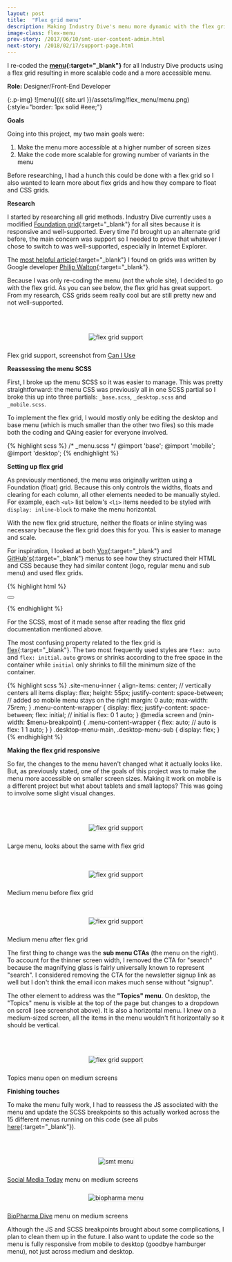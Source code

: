 ```yaml
---
layout: post
title:  "Flex grid menu"
description: Making Industry Dive's menu more dynamic with the flex grid
image-class: flex-menu
prev-story: /2017/06/10/smt-user-content-admin.html
next-story: /2018/02/17/support-page.html
---
```


I re-coded the **[menu](https://www.retaildive.com/){:target="_blank"}** for all Industry Dive products using a flex grid resulting in more scalable code and a more accessible menu. 

**Role:** Designer/Front-End Developer

{:.p-img}
![menu]({{ site.url }}/assets/img/flex_menu/menu.png){:style="border: 1px solid #eee;"}

**Goals**

Going into this project, my two main goals were: 

1. Make the menu more accessible at a higher number of screen sizes
2. Make the code more scalable for growing number of variants in the menu

Before researching, I had a hunch this could be done with a flex grid so I also wanted to learn more about flex grids and how they compare to float and CSS grids. 

**Research**

I started by researching all grid methods. Industry Dive currently uses a modified [Foundation grid](https://foundation.zurb.com/){:target="_blank"} for all sites because it is responsive and well-supported. Every time I'd brought up an alternate grid before, the main concern was support so I needed to prove that whatever I chose to switch to was well-supported, especially in Internet Explorer.

The [most helpful article](https://philipwalton.github.io/solved-by-flexbox/demos/grids/){:target="_blank"} I found on grids was written by Google developer [Philip Walton](https://philipwalton.com/){:target="_blank"}. 

Because I was only re-coding the menu (not the whole site), I decided to go with the flex grid. As you can see below, the flex grid has great support. From my research, CSS grids seem really cool but are still pretty new and not well-supported. 

<div class="row">
	<div class="columns">
		<img class="p-img" alt="flex grid support" src="{{ site.url }}/assets/img/flex_menu/flex_support.png" style="margin: 3rem auto 1.5rem auto; border: 1px solid #eee;">
	</div>
	<span class="help-text" style="margin-bottom: 3rem;">Flex grid support, screenshot from <a href="https://caniuse.com/#feat=flexbox">Can I Use</a></span>
</div>

**Reassessing the menu SCSS**

First, I broke up the menu SCSS so it was easier to manage. This was pretty straightforward: the menu CSS was previously all in one SCSS partial so I broke this up into three partials: <span class="inline-code">`_base.scss`</span>, <span class="inline-code">`_desktop.scss`</span> and <span class="inline-code">`_mobile.scss`</span>. 

To implement the flex grid, I would mostly only be editing the desktop and base menu (which is much smaller than the other two files) so this made both the coding and QAing easier for everyone involved. 

{% highlight scss %}
/* _menu.scss */
@import 'base'; 
@import 'mobile';
@import 'desktop';
{% endhighlight %}

**Setting up flex grid**

As previously mentioned, the menu was originally written using a Foundation (float) grid. Because this only controls the widths, floats and clearing for each column, all other elements needed to be manually styled. For example, each <span class="inline-code">`<ul>`</span> list below's <span class="inline-code">`<li>`</span> items needed to be styled with <span class="inline-code">`display: inline-block`</span> to make the menu horizontal. 

With the new flex grid structure, neither the floats or inline styling was necessary because the flex grid does this for you. This is easier to manage and scale. 

For inspiration, I looked at both [Vox](https://www.vox.com/){:target="_blank"} and [GitHub's](https://github.com/){:target="_blank"} menus to see how they structured their HTML and CSS because they had similar content (logo, regular menu and sub menu) and used flex grids. 

{% highlight html %}
<nav class="site-menu">
    <div class="site-menu-inner">
        <div class="menu-content-wrapper">
            <ul class="desktop-menu-main">
            	<!-- desktop menu, not visible on mobile -->
            </ul>
            <button class="mobile-menu-toggle">
            	<!-- mobile menu toggle icon, not visible on desktop -->
            </button>
            <ul class="desktop-menu-sub list-no-bullets">
            	<!-- sub desktop menu, not visible on mobile -->
            </ul>
        </div>
    </div>
</nav>
{% endhighlight %}

For the SCSS, most of it made sense after reading the flex grid documentation mentioned above. 

The most confusing property related to the flex grid is [flex](https://developer.mozilla.org/en-US/docs/Web/CSS/flex){:target="_blank"}. The two most frequently used styles are <span class="inline-code">`flex: auto`</span> and <span class="inline-code">`flex: initial`</span>. <span class="inline-code">`auto`</span> grows or shrinks according to the free space in the container while <span class="inline-code">`initial`</span> only shrinks to fill the minimum size of the container. 

{% highlight scss %}
.site-menu-inner {
    align-items: center; // vertically centers all items
    display: flex; 
    height: 55px;
    justify-content: space-between; // added so mobile menu stays on the right
    margin: 0 auto; 
    max-width: 75rem; 
} 
.menu-content-wrapper {
    display: flex;
    justify-content: space-between;
    flex: initial; // initial is flex: 0 1 auto;
}
@media screen and (min-width: $menu-breakpoint) {
    .menu-content-wrapper {
        flex: auto; // auto is flex: 1 1 auto; 
    }
}
.desktop-menu-main,
.desktop-menu-sub {
    display: flex; 
}
{% endhighlight %}

**Making the flex grid responsive**

So far, the changes to the menu haven't changed what it actually looks like. But, as previously stated, one of the goals of this project was to make the menu more accessible on smaller screen sizes. Making it work on mobile is a different project but what about tablets and small laptops? This was going to involve some slight visual changes. 


<div class="row">
	<div class="columns">
		<img class="p-img" alt="flex grid support" src="{{ site.url }}/assets/img/flex_menu/large_menu_after.png" style="margin: 3rem auto 1.5rem auto; border: 1px solid #eee;">
	</div>
	<span class="help-text" style="margin-bottom: 1.5rem;">Large menu, looks about the same with flex grid</span>
</div>
<div class="row">
	<div class="columns">
		<img class="p-img" alt="flex grid support" src="{{ site.url }}/assets/img/flex_menu/medium_menu_before.png" style="margin: 3rem auto 1.5rem auto; border: 1px solid #eee;">
	</div>
	<span class="help-text" style="margin-bottom: 1.5rem;">Medium menu before flex grid</span>
</div>
<div class="row">
	<div class="columns">
		<img class="p-img" alt="flex grid support" src="{{ site.url }}/assets/img/flex_menu/medium_menu_after.png" style="margin: 3rem auto 1.5rem auto; border: 1px solid #eee;">
	</div>
	<span class="help-text" style="margin-bottom: 3rem;">Medium menu after flex grid</span>
</div>

The first thing to change was the **sub menu CTAs** (the menu on the right). To account for the thinner screen width, I removed the CTA for "search" because the magnifying glass is fairly universally known to represent "search". I considered removing the CTA for the newsletter signup link as well but I don't think the email icon makes much sense without "signup". 

The other element to address was the **"Topics" menu**. On desktop, the "Topics" menu is visible at the top of the page but changes to a dropdown on scroll (see screenshot above). It is also a horizontal menu. I knew on a medium-sized screen, all the items in the menu wouldn't fit horizontally so it should be vertical. 

<div class="row">
	<div class="columns">
		<img class="p-img" alt="flex grid support" src="{{ site.url }}/assets/img/flex_menu/medium_topics_menu_open.png" style="margin: 3rem auto 1.5rem auto; border: 1px solid #eee;">
	</div>
	<span class="help-text" style="margin-bottom: 3rem;">Topics menu open on medium screens</span>
</div>

**Finishing touches**

To make the menu fully work, I had to reassess the JS associated with the menu and update the SCSS breakpoints so this actually worked across the 15 different menus running on this code (see all pubs [here](https://www.retaildive.com/about/){:target="_blank"}). 

<div class="row">
	<div class="columns">
		<img class="p-img" alt="smt menu" src="{{ site.url }}/assets/img/flex_menu/smt_menu.png" style="margin: 3rem auto 1.5rem auto; border: 1px solid #eee;">
	</div>
	<span class="help-text"><a target="_blank" href="https://www.socialmediatoday.com/">Social Media Today</a> menu on medium screens</span>
</div>
<div class="row">
	<div class="columns">
		<img class="p-img" alt="biopharma menu" src="{{ site.url }}/assets/img/flex_menu/biopharma_menu.png" style="margin: 1.5rem auto; border: 1px solid #eee;">
	</div>
	<span class="help-text" style="margin-bottom: 3rem;"><a target="_blank" href="https://www.biopharmadive.com/">BioPharma Dive</a> menu on medium screens</span>
</div>

Although the JS and SCSS breakpoints brought about some complications, I plan to clean them up in the future. I also want to update the code so the menu is fully responsive from mobile to desktop (goodbye hamburger menu), not just across medium and desktop. 



